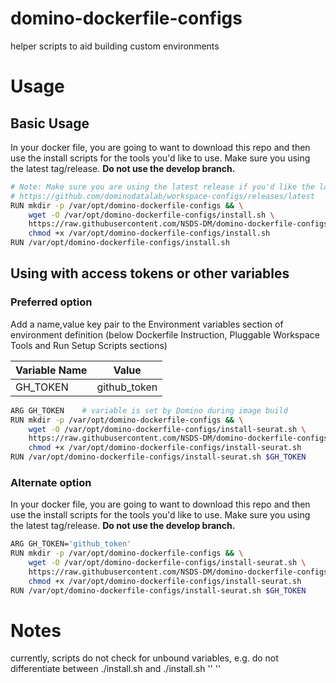 # domino-dockerfile-configs
helper scripts to aid building custom environments


# Usage

## Basic Usage

In your docker file, you are going to want to download this repo and then use the install scripts for the tools you'd like to use.
Make sure you using the latest tag/release. **Do not use the develop branch.**
```bash
# Note: Make sure you are using the latest release if you'd like the latest version of the workspaces
# https://github.com/dominodatalab/workspace-configs/releases/latest
RUN mkdir -p /var/opt/domino-dockerfile-configs && \
    wget -O /var/opt/domino-dockerfile-configs/install.sh \
    https://raw.githubusercontent.com/NSDS-DM/domino-dockerfile-configs/main/single-cell/install-seurat.sh && \
    chmod +x /var/opt/domino-dockerfile-configs/install.sh
RUN /var/opt/domino-dockerfile-configs/install.sh
```

## Using with access tokens or other variables

### Preferred option
Add a name,value key pair to the Environment variables section of environment definition (below Dockerfile Instruction, Pluggable Workspace Tools and 
Run Setup Scripts sections)

| Variable Name | Value |
| --- | --- |
| GH_TOKEN | github_token |

```bash
ARG GH_TOKEN    # variable is set by Domino during image build
RUN mkdir -p /var/opt/domino-dockerfile-configs && \
    wget -O /var/opt/domino-dockerfile-configs/install-seurat.sh \
    https://raw.githubusercontent.com/NSDS-DM/domino-dockerfile-configs/main/single-cell/install-seurat.sh && \
    chmod +x /var/opt/domino-dockerfile-configs/install-seurat.sh
RUN /var/opt/domino-dockerfile-configs/install-seurat.sh $GH_TOKEN
```

### Alternate option
In your docker file, you are going to want to download this repo and then use the install scripts for the tools you'd like to use.
Make sure you using the latest tag/release. **Do not use the develop branch.**
```bash
ARG GH_TOKEN='github_token'
RUN mkdir -p /var/opt/domino-dockerfile-configs && \
    wget -O /var/opt/domino-dockerfile-configs/install-seurat.sh \
    https://raw.githubusercontent.com/NSDS-DM/domino-dockerfile-configs/main/single-cell/install-seurat.sh && \
    chmod +x /var/opt/domino-dockerfile-configs/install-seurat.sh
RUN /var/opt/domino-dockerfile-configs/install-seurat.sh $GH_TOKEN
```

# Notes

currently, scripts do not check for unbound variables, e.g. do not differentiate between ./install.sh and ./install.sh '<var1>' '<var2>'
